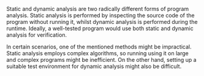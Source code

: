 Static and dynamic analysis are two radically different forms of program
analysis. Static analysis is performed by inspecting the source code
of the program without running it, whilst dynamic analysis is performed during
the runtime. Ideally, a well-tested program would use both static
and dynamic analysis for verification.

In certain scenarios, one of the mentioned methods might be impractical.
Static analysis employs complex algorithms, so running using it on large
and complex programs might be inefficient. On the other hand, setting up a
suitable test environment for dynamic analysis might also be difficult.
